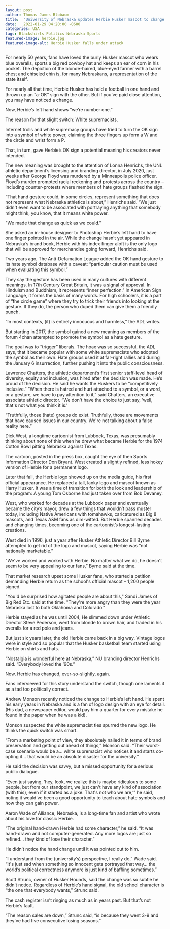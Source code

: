 ```yaml
---
layout: post
author: Thomas James Blobaum 
title:  "University of Nebraska updates Herbie Husker mascot to change hand gesture associated with white supremacy"
date:   2022-01-29 04:20:00 -0600
categories: USA 
tags: Blackshirts Politics Nebraska Sports
featured-image: herbie.jpg
featured-image-alt: Herbie Husker falls under attack 
---
```

For nearly 50 years, fans have loved the burly Husker mascot who wears blue overalls, sports a big red cowboy hat and keeps an ear of corn in his pocket. The depiction of the blonde-haired, blue-eyed farmer with a barrel chest and chiseled chin is, for many Nebraskans, a representation of the state itself.

For nearly all that time, Herbie Husker has held a football in one hand and thrown up an “a-OK” sign with the other. But if you’ve paid close attention, you may have noticed a change.

Now, Herbie’s left hand shows “we’re number one.”

The reason for that slight switch: White supremacists.

Internet trolls and white supremacy groups have tried to turn the OK sign into a symbol of white power, claiming the three fingers up form a W and the circle and wrist form a P.

That, in turn, gave Herbie’s OK sign a potential meaning his creators never intended.

The new meaning was brought to the attention of Lonna Henrichs, the UNL athletic department’s licensing and branding director, in July 2020, just weeks after George Floyd was murdered by a Minneapolis police officer. Floyd’s murder prompted racial reckoning and protests across the country – including counter-protests where members of hate groups flashed the sign.

“That hand gesture could, in some circles, represent something that does not represent what Nebraska athletics is about,” Henrichs said. “We just didn't even want to be associated with portraying anything that somebody might think, you know, that it means white power.

"We made that change as quick as we could."

She asked an in-house designer to Photoshop Herbie’s left hand to have one finger pointed in the air. While the change hasn’t yet appeared in Nebraska’s brand book, Herbie with his index finger aloft is the only logo that will be approved for merchandise going forward, Henrichs said.

Two years ago, The Anti-Defamation League added the OK hand gesture to its hate symbol database with a caveat: “particular caution must be used when evaluating this symbol.”

They say the gesture has been used in many cultures with different meanings. In 17th Century Great Britain, it was a signal of approval. In Hinduism and Buddhism, it represents “inner perfection.” In American Sign Language, it forms the basis of many words. For high schoolers, it is a part of “the circle game” where they try to trick their friends into looking at the gesture. If they do, the person who duped them can give them a friendly punch.

“In most contexts, (it) is entirely innocuous and harmless,” the ADL writes.

But starting in 2017, the symbol gained a new meaning as members of the forum 4chan attempted to promote the symbol as a hate gesture.

The goal was to “trigger” liberals. The hoax was so successful, the ADL says, that it became popular with some white supremacists who adopted the symbol as their own. Hate groups used it at far-right rallies and during the January 6 insurrection, further pushing it into the public consciousness.

Lawrence Chatters, the athletic department’s first senior staff-level head of diversity, equity and inclusion, was hired after the decision was made. He’s proud of the decision. He said he wants the Huskers to be “competitively inclusive.”
“When there is hatred and hurt attached to a symbol, or a word, or a gesture, we have to pay attention to it,” said Chatters, an executive associate athletic director. “We don't have the choice to just say, ‘well, that's not what you think it is.’

“Truthfully, those (hate) groups do exist. Truthfully, those are movements that have caused issues in our country. We're not talking about a false reality here.”

Dick West, a longtime cartoonist from Lubbock, Texas, was presumably thinking about none of this when he drew what became Herbie for the 1974 Cotton Bowl pitting Nebraska against Texas.

The cartoon, posted in the press box, caught the eye of then Sports Information Director Don Bryant. West created a slightly refined, less hokey version of Herbie for a permanent logo.

Later that fall, the Herbie logo showed up on the media guide, his first official appearance. He replaced a tall, lanky logo and mascot known as Harry Husker. It was a time of transition for both the look and leadership of the program: A young Tom Osborne had just taken over from Bob Devaney.

West, who worked for decades at the Lubbock paper and eventually became the city’s mayor, drew a few things that wouldn’t pass muster today, including Native Americans with tomahawks, caricatured as Big 8 mascots, and Texas A&M fans as dim-witted. But Herbie spanned decades and changing times, becoming one of the cartoonist’s longest-lasting creations.

West died in 1996, just a year after Husker Athletic Director Bill Byrne attempted to get rid of the logo and mascot, saying Herbie was “not nationally marketable.”

"We've worked and worked with Herbie. No matter what we do, he doesn't seem to be very appealing to our fans,” Byrne said at the time.

That market research upset some Husker fans, who started a petition demanding Herbie return as the school's official mascot – 1,200 people signed.

"You'd be surprised how agitated people are about this," Sandi James of Big Red Etc. said at the time. "They're more angry than they were the year Nebraska lost to both Oklahoma and Colorado."

Herbie stayed as he was until 2004, He slimmed down under Athletic Director Steve Pederson, went from blonde to brown hair, and traded in his overalls for a red polo and jeans.

But just six years later, the old Herbie came back in a big way. Vintage logos were in style and so popular that the Husker basketball team started using Herbie on shirts and hats.

“Nostalgia is wonderful here at Nebraska,” NU branding director Henrichs said. “Everybody loved the ‘90s.”

Now, Herbie has changed, ever-so-slightly, again.

Fans interviewed for this story understand the switch, though one laments it as a tad too politically correct.

Andrew Monson recently noticed the change to Herbie’s left hand. He spent his early years in Nebraska and is a fan of logo design with an eye for detail. (His dad, a newspaper editor, would pay him a quarter for every mistake he found in the paper when he was a kid).

Monson suspected the white supremacist ties spurred the new logo. He thinks the quick switch was smart.

“From a marketing point of view, they absolutely nailed it in terms of brand preservation and getting out ahead of things,” Monson said. “Their worst-case scenario would be a… white supremacist who notices it and starts co-opting it… that would be an absolute disaster for the university.”

He said the decision was savvy, but a missed opportunity for a serious public dialogue.

“Even just saying, ‘hey, look, we realize this is maybe ridiculous to some people, but from our standpoint, we just can't have any kind of association (with this), even if it started as a joke. That's not who we are,’” he said, noting it would’ve been a good opportunity to teach about hate symbols and how they can gain power.

Aaron Wade of Alliance, Nebraska, is a long-time fan and artist who wrote about his love for classic Herbie.

“The original hand-drawn Herbie had some character,” he said. “It was hand-drawn and not computer-generated. Any more logos are just so refined… they kind of lose their character.”

He didn’t notice the hand change until it was pointed out to him.

“I understand from the (university’s) perspective, I really do,” Wade said. “It's just sad when something so innocent gets portrayed that way… the world’s political correctness anymore is just kind of baffling sometimes.”

Scott Strunc, owner of Husker Hounds, said the change was so subtle he didn’t notice. Regardless of Herbie’s hand signal, the old school character is “the one that everybody wants,” Strunc said.

The cash register isn’t ringing as much as in years past. But that’s not Herbie’s fault.

“The reason sales are down,” Strunc said, “is because they went 3-9 and they've had five consecutive losing seasons.”

